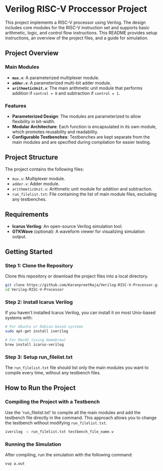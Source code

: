 # Verilog RISC-V Proccessor Project

This project implements a RISC-V processor using Verilog. The design includes core modules for the RISC-V instruction set and supports basic arithmetic, logic, and control flow instructions. This README provides setup instructions, an overview of the project files, and a guide for simulation.

## Project Overview

### Main Modules

- **`mux.v`**: A parameterized multiplexer module.
- **`adder.v`**: A parameterized multi-bit adder module.
- **`arithmeticUnit.v`**: The main arithmetic unit module that performs addition if `control = 0` and subtraction if `control = 1`.

### Features

- **Parameterized Design**: The modules are parameterized to allow flexibility in bit-width.
- **Modular Architecture**: Each function is encapsulated in its own module, which promotes reusability and readability.
- **Configurable Testbenches**: Testbenches are kept separate from the main modules and are specified during compilation for easier testing.

## Project Structure

The project contains the following files:

- `mux.v`: Multiplexer module.
- `adder.v`: Adder module.
- `arithmeticUnit.v`: Arithmetic unit module for addition and subtraction.
- `run_filelist.txt`: File containing the list of main module files, excluding any testbenches.

## Requirements

- **Icarus Verilog**: An open-source Verilog simulation tool.
- **GTKWave** (optional): A waveform viewer for visualizing simulation output.

## Getting Started

### Step 1: Clone the Repository

Clone this repository or download the project files into a local directory.

```bash
git clone https://github.com/KaranpreetRaja/Verilog-RISC-V-Processor.git
cd Verilog-RISC-V-Processor
```

### Step 2: Install Icarus Verilog
If you haven't installed Icarus Verilog, you can install it on most Unix-based systems with:

```bash
# For Ubuntu or Debian-based systems
sudo apt-get install iverilog

# For MacOS (using Homebrew)
brew install icarus-verilog
```

### Step 3: Setup run_filelist.txt
The `run_filelist.txt` file should list only the main modules you want to compile every time, without any testbench files.

## How to Run the Project

### Compiling the Project with a Testbench
Use the 'run_filelist.txt' to compile all the main modules and add the testbench file directly in the command. This approach allows you to change the testbench without modifying `run_filelist.txt`.

```bash
iverilog -c run_filelist.txt testbench_file_name.v
```

### Running the Simulation
After compiling, run the simulation with the following command:

```bash
vvp a.out
```
